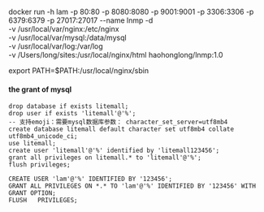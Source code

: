 docker run -h lam -p 80:80 -p 8080:8080 -p 9001:9001 -p 3306:3306 -p 6379:6379 -p 27017:27017 --name lnmp -d \
  -v /usr/local/var/nginx:/etc/nginx \
  -v /usr/local/var/mysql:/data/mysql \
  -v /usr/local/var/log:/var/log \
  -v /Users/long/sites:/usr/local/nginx/html haohonglong/lnmp:1.0


export PATH=$PATH:/usr/local/nginx/sbin


#### the grant of mysql
    drop database if exists litemall;
    drop user if exists 'litemall'@'%';
    -- 支持emoji：需要mysql数据库参数： character_set_server=utf8mb4
    create database litemall default character set utf8mb4 collate utf8mb4_unicode_ci;
    use litemall;
    create user 'litemall'@'%' identified by 'litemall123456';
    grant all privileges on litemall.* to 'litemall'@'%';
    flush privileges;

    CREATE USER 'lam'@'%' IDENTIFIED BY '123456';
    GRANT ALL PRIVILEGES ON *.* TO 'lam'@'%' IDENTIFIED BY '123456' WITH GRANT OPTION;
    FLUSH   PRIVILEGES;
